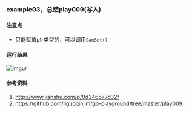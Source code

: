 ### example03，总结play009(写入)

#### 注意点
 - 只能赋值ptr类型的，可以调用`CanSet()`

#### 运行结果
![Imgur](https://i.imgur.com/kkPfSzX.png)

#### 参考资料
1. http://www.jianshu.com/p/0d346577d32f
2. https://github.com/liguoqinjim/go-playground/tree/master/play009